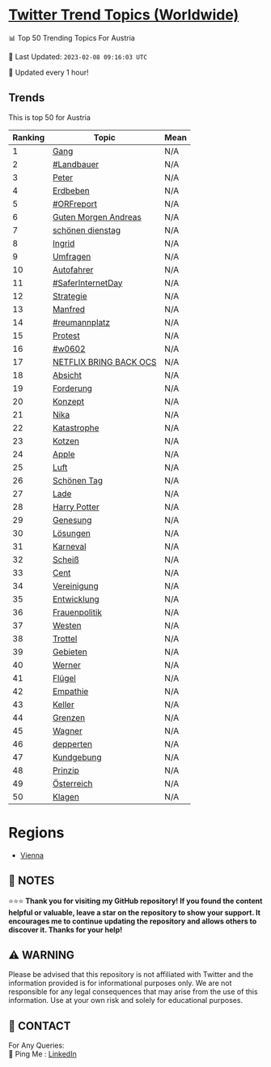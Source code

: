 [Twitter Trend Topics (Worldwide)](https://github.com/ErcinDedeoglu/Twitter-Trend-Topics)
==========


📊 Top 50 Trending Topics For Austria

📆 Last Updated: `2023-02-08 09:16:03 UTC`

🔧 Updated every 1 hour!


## Trends

This is top 50 for Austria

| Ranking | Topic | Mean |
| ------- | ------------ | ------------ |
| 1 | [Gang](http://twitter.com/search?q=Gang) | N/A |
| 2 | [#Landbauer](http://twitter.com/search?q=%23Landbauer) | N/A |
| 3 | [Peter](http://twitter.com/search?q=Peter) | N/A |
| 4 | [Erdbeben](http://twitter.com/search?q=Erdbeben) | N/A |
| 5 | [#ORFreport](http://twitter.com/search?q=%23ORFreport) | N/A |
| 6 | [Guten Morgen Andreas](http://twitter.com/search?q=Guten+Morgen+Andreas) | N/A |
| 7 | [schönen dienstag](http://twitter.com/search?q=sch%c3%b6nen+dienstag) | N/A |
| 8 | [Ingrid](http://twitter.com/search?q=Ingrid) | N/A |
| 9 | [Umfragen](http://twitter.com/search?q=Umfragen) | N/A |
| 10 | [Autofahrer](http://twitter.com/search?q=Autofahrer) | N/A |
| 11 | [#SaferInternetDay](http://twitter.com/search?q=%23SaferInternetDay) | N/A |
| 12 | [Strategie](http://twitter.com/search?q=Strategie) | N/A |
| 13 | [Manfred](http://twitter.com/search?q=Manfred) | N/A |
| 14 | [#reumannplatz](http://twitter.com/search?q=%23reumannplatz) | N/A |
| 15 | [Protest](http://twitter.com/search?q=Protest) | N/A |
| 16 | [#w0602](http://twitter.com/search?q=%23w0602) | N/A |
| 17 | [NETFLIX BRING BACK OCS](http://twitter.com/search?q=NETFLIX+BRING+BACK+OCS) | N/A |
| 18 | [Absicht](http://twitter.com/search?q=Absicht) | N/A |
| 19 | [Forderung](http://twitter.com/search?q=Forderung) | N/A |
| 20 | [Konzept](http://twitter.com/search?q=Konzept) | N/A |
| 21 | [Nika](http://twitter.com/search?q=Nika) | N/A |
| 22 | [Katastrophe](http://twitter.com/search?q=Katastrophe) | N/A |
| 23 | [Kotzen](http://twitter.com/search?q=Kotzen) | N/A |
| 24 | [Apple](http://twitter.com/search?q=Apple) | N/A |
| 25 | [Luft](http://twitter.com/search?q=Luft) | N/A |
| 26 | [Schönen Tag](http://twitter.com/search?q=Sch%c3%b6nen+Tag) | N/A |
| 27 | [Lade](http://twitter.com/search?q=Lade) | N/A |
| 28 | [Harry Potter](http://twitter.com/search?q=Harry+Potter) | N/A |
| 29 | [Genesung](http://twitter.com/search?q=Genesung) | N/A |
| 30 | [Lösungen](http://twitter.com/search?q=L%c3%b6sungen) | N/A |
| 31 | [Karneval](http://twitter.com/search?q=Karneval) | N/A |
| 32 | [Scheiß](http://twitter.com/search?q=Schei%c3%9f) | N/A |
| 33 | [Cent](http://twitter.com/search?q=Cent) | N/A |
| 34 | [Vereinigung](http://twitter.com/search?q=Vereinigung) | N/A |
| 35 | [Entwicklung](http://twitter.com/search?q=Entwicklung) | N/A |
| 36 | [Frauenpolitik](http://twitter.com/search?q=Frauenpolitik) | N/A |
| 37 | [Westen](http://twitter.com/search?q=Westen) | N/A |
| 38 | [Trottel](http://twitter.com/search?q=Trottel) | N/A |
| 39 | [Gebieten](http://twitter.com/search?q=Gebieten) | N/A |
| 40 | [Werner](http://twitter.com/search?q=Werner) | N/A |
| 41 | [Flügel](http://twitter.com/search?q=Fl%c3%bcgel) | N/A |
| 42 | [Empathie](http://twitter.com/search?q=Empathie) | N/A |
| 43 | [Keller](http://twitter.com/search?q=Keller) | N/A |
| 44 | [Grenzen](http://twitter.com/search?q=Grenzen) | N/A |
| 45 | [Wagner](http://twitter.com/search?q=Wagner) | N/A |
| 46 | [depperten](http://twitter.com/search?q=depperten) | N/A |
| 47 | [Kundgebung](http://twitter.com/search?q=Kundgebung) | N/A |
| 48 | [Prinzip](http://twitter.com/search?q=Prinzip) | N/A |
| 49 | [Österreich](http://twitter.com/search?q=%c3%96sterreich) | N/A |
| 50 | [Klagen](http://twitter.com/search?q=Klagen) | N/A |



# Regions

* [Vienna](</Austria/Vienna.md>)



## 📝 NOTES

⭐⭐⭐ **Thank you for visiting my GitHub repository! If you found the content helpful or valuable, leave a star on the repository to show your support. It encourages me to continue updating the repository and allows others to discover it. Thanks for your help!**


## ⚠️ WARNING

Please be advised that this repository is not affiliated with Twitter and the information provided is for informational purposes only. We are not responsible for any legal consequences that may arise from the use of this information. Use at your own risk and solely for educational purposes.


## 📨 CONTACT

 For Any Queries:  
            🏓 Ping Me : [LinkedIn](https://www.linkedin.com/in/ercindedeoglu/)
